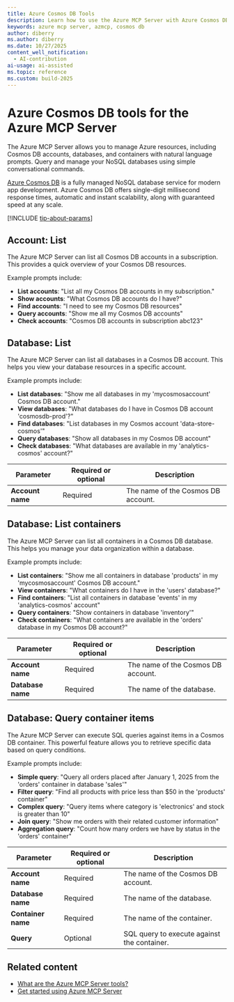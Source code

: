 ```yaml
---
title: Azure Cosmos DB Tools 
description: Learn how to use the Azure MCP Server with Azure Cosmos DB to manage NoSQL databases, containers, and query data using natural language prompts.
keywords: azure mcp server, azmcp, cosmos db
author: diberry
ms.author: diberry
ms.date: 10/27/2025
content_well_notification: 
  - AI-contribution
ai-usage: ai-assisted
ms.topic: reference
ms.custom: build-2025
--- 
```

# Azure Cosmos DB tools for the Azure MCP Server

The Azure MCP Server allows you to manage Azure resources, including Cosmos DB accounts, databases, and containers with natural language prompts. Query and manage your NoSQL databases using simple conversational commands.

[Azure Cosmos DB](/azure/cosmos-db/introduction) is a fully managed NoSQL database service for modern app development. Azure Cosmos DB offers single-digit millisecond response times, automatic and instant scalability, along with guaranteed speed at any scale.

[!INCLUDE [tip-about-params](../includes/tools/parameter-consideration.md)]

## Account: List

The Azure MCP Server can list all Cosmos DB accounts in a subscription. This provides a quick overview of your Cosmos DB resources.

Example prompts include:

- **List accounts**: "List all my Cosmos DB accounts in my subscription."
- **Show accounts**: "What Cosmos DB accounts do I have?"
- **Find accounts**: "I need to see my Cosmos DB resources"
- **Query accounts**: "Show me all my Cosmos DB accounts"
- **Check accounts**: "Cosmos DB accounts in subscription abc123"

## Database: List

The Azure MCP Server can list all databases in a Cosmos DB account. This helps you view your database resources in a specific account.

Example prompts include:

- **List databases**: "Show me all databases in my 'mycosmosaccount' Cosmos DB account."
- **View databases**: "What databases do I have in Cosmos DB account 'cosmosdb-prod'?"
- **Find databases**: "List databases in my Cosmos account 'data-store-cosmos'"
- **Query databases**: "Show all databases in my Cosmos DB account"
- **Check databases**: "What databases are available in my 'analytics-cosmos' account?"

| Parameter | Required or optional | Description |
|-----------|-------------|-------------|
| **Account name** | Required | The name of the Cosmos DB account. |

## Database: List containers

The Azure MCP Server can list all containers in a Cosmos DB database. This helps you manage your data organization within a database.

Example prompts include:

- **List containers**: "Show me all containers in database 'products' in my 'mycosmosaccount' Cosmos DB account."
- **View containers**: "What containers do I have in the 'users' database?"
- **Find containers**: "List all containers in database 'events' in my 'analytics-cosmos' account"
- **Query containers**: "Show containers in database 'inventory'"
- **Check containers**: "What containers are available in the 'orders' database in my Cosmos DB account?"

| Parameter | Required or optional | Description |
|-----------|-------------|-------------|
| **Account name** | Required | The name of the Cosmos DB account. |
| **Database name** | Required | The name of the database. |

## Database: Query container items

The Azure MCP Server can execute SQL queries against items in a Cosmos DB container. This powerful feature allows you to retrieve specific data based on query conditions.

Example prompts include:

- **Simple query**: "Query all orders placed after January 1, 2025 from the 'orders' container in database 'sales'"
- **Filter query**: "Find all products with price less than $50 in the 'products' container"
- **Complex query**: "Query items where category is 'electronics' and stock is greater than 10"
- **Join query**: "Show me orders with their related customer information"
- **Aggregation query**: "Count how many orders we have by status in the 'orders' container"

| Parameter | Required or optional | Description |
|-----------|-------------|-------------|
| **Account name** | Required | The name of the Cosmos DB account. |
| **Database name** | Required | The name of the database. |
| **Container name** | Required | The name of the container. |
| **Query** | Optional | SQL query to execute against the container. |

## Related content

- [What are the Azure MCP Server tools?](index.md)
- [Get started using Azure MCP Server](../get-started.md)
